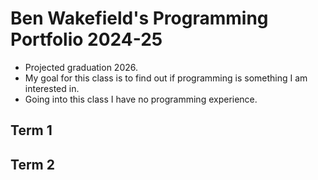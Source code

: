 # Ben Wakefield's Programming Portfolio 2024-25
* Projected graduation 2026.
* My goal for this class is to find out if programming is something I am interested in.
* Going into this class I have no programming experience.

## Term 1

## Term 2

